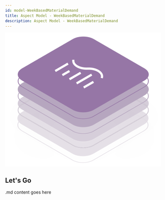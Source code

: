 ```yaml
---
id: model-WeekBasedMaterialDemand
title: Aspect Model - WeekBasedMaterialDemand
description: Aspect Model - WeekBasedMaterialDemand
---
```


![DCM kit banner](/img/kit-icons/dcm-kit-icon.svg)

## Let's Go

.md content goes here
